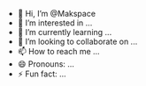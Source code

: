 - 👋 Hi, I’m @Makspace
- 👀 I’m interested in ...
- 🌱 I’m currently learning ...
- 💞️ I’m looking to collaborate on ...
- 📫 How to reach me ...
- 😄 Pronouns: ...
- ⚡ Fun fact: ...

<!---
Makspace/Makspace is a ✨ special ✨ repository because its `README.md` (this file) appears on your GitHub profile.
You can click the Preview link to take a look at your changes.
--->
